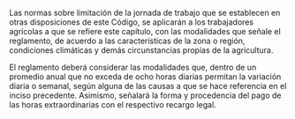 Las normas sobre limitación de la jornada de trabajo que se establecen en otras disposiciones de este Código, se aplicarán a los trabajadores agrícolas a que se refiere este capítulo, con las modalidades que señale el reglamento, de acuerdo a las características de la zona o región, condiciones climáticas y demás circunstancias propias de la agricultura.

El reglamento deberá considerar las modalidades que, dentro de un promedio anual que no exceda de ocho horas diarias permitan la variación diaria o semanal, según alguna de las causas a que se hace referencia en el inciso precedente. Asimismo, señalará la forma y procedencia del pago de las horas extraordinarias con el respectivo recargo legal.